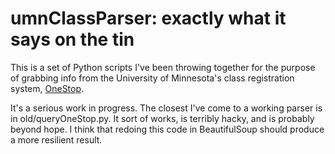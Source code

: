 umnClassParser: exactly what it says on the tin
===============================================

This is a set of Python scripts I've been throwing together for the purpose of grabbing info from the University of Minnesota's class registration system, [OneStop](http://onestop.umn.edu/).

It's a serious work in progress. The closest I've come to a working parser is in old/queryOneStop.py. It sort of works, is terribly hacky, and is probably beyond hope. I think that redoing this code in BeautifulSoup should produce a more resilient result.